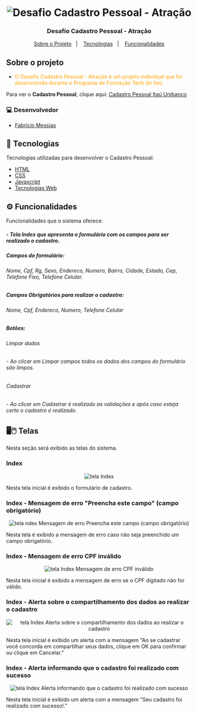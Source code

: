 <h1 align="center">
<img src="https://cadastro-pessoal-formulario.netlify.app/img/imageREADME/logoREADME.png" title="Desafio Cadastro Pessoal - Atração" />
</h1>

<h3 align="center">
  Desafio Cadastro Pessoal - Atração
</h3>

<p align="center">
  <a href="#-sobre-o-projeto">Sobre o Projeto</a>&nbsp;&nbsp;&nbsp;|&nbsp;&nbsp;&nbsp;
  <a href="#-tecnologias">Tecnologias</a>&nbsp;&nbsp;&nbsp;|&nbsp;&nbsp;&nbsp;
  <a href="#-funcionalidades">Funcionalidades</a>
</p>

## Sobre o projeto

- <p style="color: orange;">O Desafio Cadastro Pessoal - Atração é um projeto individual que foi desenvolvido durante o Programa de Formação Tech do Itaú </p>

Para ver o **Cadastro Pessoal**, clique aqui: [Cadastro Pessoal Itaú Unibanco](https://cadastro-pessoal-formulario.netlify.app/) 

### 💻 Desenvolvedor

- [Fabricio Messias](https://github.com/FabricioMessias)


## 🚀 Tecnologias 

Tecnologias utilizadas para desenvolver o Cadastro Pessoal:

- [HTML](https://www.w3schools.com/html/)
- [CSS](https://www.w3schools.com/css/)
- [Javascript](https://www.w3schools.com/js/)
- [Tecnologias Web](https://developer.mozilla.org/pt-BR/docs/Web)


## ⚙️ Funcionalidades
Funcionalidades que o sistema oferece:
##### - Tela Index que apresenta o formulário com os campos para ser realizado o cadastro.

##### Campos do formulário:
###### Nome, Cpf, Rg, Sexo, Endereco, Numero, Bairro, Cidade, Estado, Cep, Telefone Fixo, Telefone Celular.

##### Campos Obrigatórios para realizar o cadastro:
###### Nome, Cpf, Endereco, Numero, Telefone Celular

##### Botões:
###### Limpar dados
###### - Ao clicar em Limpar campos todos os dados dos campos do formulário são limpos.
###### Cadastrar
###### - Ao clicar em Cadastrar é realizado as validações e após caso esteja certo o cadastro é realizado.

## 🖥️🖱️ Telas 

Nesta seção será exibido as telas do sistema.

### Index
<p align="center">
<img src="https://cadastro-pessoal-formulario.netlify.app/img/imageREADME/telaFormulario.png" title="tela Index" />
</p>
Nesta tela inicial é exibido o formulário de cadastro.

### Index - Mensagem de erro "Preencha este campo" (campo obrigatório)
<p align="center">
<img src="https://cadastro-pessoal-formulario.netlify.app/img/imageREADME/telaMensagemErro.png" title="tela ndex  Mensagem de erro Preencha este campo (campo obrigatório)" />
</p>
Nesta tela é exibido a mensagem de erro caso não seja preenchido um campo obrigatório.


### Index - Mensagem de erro CPF inválido
<p align="center">
<img src="https://cadastro-pessoal-formulario.netlify.app/img/imageREADME/telaMensagemCpfInvalido.png" title="tela Index Mensagem de erro CPF inválido"/>
</p>
Nesta tela inicial é exibido a mensagem de erro se o CPF digitado não for válido.

### Index - Alerta sobre o compartilhamento dos dados ao realizar o cadastro
<p align="center">
<img src="https://cadastro-pessoal-formulario.netlify.app/img/imageREADME/telaAlertaPrivacidade.png" title="tela Index Alerta sobre o compartilhamento dos dados ao realizar o cadastro"/>
</p>
Nesta tela inicial é exibido um alerta com a mensagem "Ao se cadastrar você concorda em compartilhar seus dados, clique em OK para confirmar ou clique em Cancelar."

### Index - Alerta informando que o cadastro foi realizado com sucesso
<p align="center">
<img src="https://cadastro-pessoal-formulario.netlify.app/img/imageREADME/telaAlertaCadastroSucesso.png" title="tela Index Alerta informando que o cadastro foi realizado com sucesso"/>
</p>
Nesta tela inicial é exibido um alerta com a mensagem "Seu cadastro foi realizado com sucesso!."
